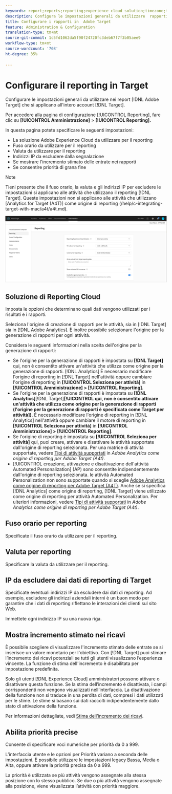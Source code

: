 ```yaml
---
keywords: report;reports;reporting;experience cloud solution;timezone;time zone;currency;exclude IPs;estimated lift in revenue;revenue;lift in revenue;fine-grained priorities;fine-grained
description: Configura le impostazioni generali da utilizzare  rapporti Adobe Target applicabili all'intero account di Target. Puoi configurare la soluzione Adobe Experience Cloud da utilizzare per il reporting (Target o Analytics), il fuso orario e il formato della valuta da utilizzare per il reporting, gli indirizzi IP da escludere dal reporting e se mostrare l'incremento stimato delle entrate e le priorità definite nei report.
title: Configurare i rapporti in  Adobe Target
feature: Administration & Configuration
translation-type: tm+mt
source-git-commit: 1c5fd1062da5f90f24720fc3deb67f7f3b05aee9
workflow-type: tm+mt
source-wordcount: '708'
ht-degree: 35%

---
```



# Configurare il reporting in Target

Configurare le impostazioni generali da utilizzare nei report [!DNL Adobe Target] che si applicano all&#39;intero account [!DNL Target].

Per accedere alla pagina di configurazione [!UICONTROL Reporting], fare clic su **[!UICONTROL Amministrazione]** > **[!UICONTROL Reporting].**

In questa pagina potete specificare le seguenti impostazioni:

* La soluzione Adobe Experience Cloud da utilizzare per il reporting
* Fuso orario da utilizzare per il reporting
* Valuta da utilizzare per il reporting
* Indirizzi IP da escludere dalla segnalazione
* Se mostrare l&#39;incremento stimato delle entrate nei rapporti
* Se consentire priorità di grana fine

>[!NOTE]
>
>Tieni presente che il fuso orario, la valuta e gli indirizzi IP per escludere le impostazioni si applicano alle attività che utilizzano il reporting [!DNL Target]. Queste impostazioni non si applicano alle attività che utilizzano [Analytics for Target (A4T)] come origine di reporting (/help/c-integrating-target-with-mac/a4t/a4t.md).

![Pagina di reporting](/help/administrating-target/assets/reporting.png)

## Soluzione di Reporting Cloud

Imposta le opzioni che determinano quali dati vengono utilizzati per i risultati e i rapporti.

Seleziona l&#39;origine di creazione di rapporti per le attività, sia in [!DNL Target] sia in [!DNL Adobe Analytics]. È inoltre possibile selezionare l&#39;origine per la generazione di rapporti per ogni attività.

Considera le seguenti informazioni nella scelta dell&#39;origine per la generazione di rapporti:

* Se l&#39;origine per la generazione di rapporti è impostata su **[!DNL Target]** qui, non è consentito attivare un&#39;attività che utilizza come origine per la generazione di rapporti. [!DNL Analytics] È necessario modificare l&#39;origine di reporting in [!DNL Target] nell&#39;attività oppure cambiare l&#39;origine di reporting in **[!UICONTROL Seleziona per attività]** in **[!UICONTROL Amministrazione] > [!UICONTROL Reporting]**.
* Se l&#39;origine per la generazione di rapporti è impostata su **[!DNL Analytics]**[!DNL Target]**[!UICONTROL qui, non è consentito attivare un&#39;attività che utilizza come origine per la generazione di rapporti (l&#39;origine per la generazione di rapporti è specificata come Target per attività])**. È necessario modificare l&#39;origine di reporting in [!DNL Analytics] nell&#39;attività oppure cambiare il motore di reporting in **[!UICONTROL Seleziona per attività]** in **[!UICONTROL Amministrazione] > [!UICONTROL Reporting]**.
* Se l&#39;origine di reporting è impostata su **[!UICONTROL Seleziona per attività]** qui, puoi creare, attivare e disattivare le attività supportate dall&#39;origine di reporting selezionata. Per una matrice di attività supportate, vedere [Tipi di attività supportati](/help/c-integrating-target-with-mac/a4t/a4t.md#section_F487896214BF4803AF78C552EF1669AA) in *Adobe Analytics come origine di reporting per  Adobe Target (A4t)*.
* [!UICONTROL  creazione, attivazione e disattivazione dell&#39;attività Automated Personalization] (AP) sono consentite indipendentemente dall&#39;origine di reporting selezionata.  le attività Automated Personalization non sono supportate quando si sceglie [ Adobe Analytics come origine di reporting per  Adobe Target (A4T)](/help/c-integrating-target-with-mac/a4t/a4t.md). Anche se si specifica [!DNL Analytics] come origine di reporting, [!DNL Target] viene utilizzato come origine di reporting per  attività Automated Personalization. Per ulteriori informazioni, vedere [Tipi di attività supportati](/help/c-integrating-target-with-mac/a4t/a4t.md#section_F487896214BF4803AF78C552EF1669AA) in *Adobe Analytics come origine di reporting per  Adobe Target (A4t)*.

## Fuso orario per reporting

Specificate il fuso orario da utilizzare per il reporting.

## Valuta per reporting

Specificare la valuta da utilizzare per il reporting.

## IP da escludere dai dati di reporting di Target

Specificate eventuali indirizzi IP da escludere dai dati di reporting. Ad esempio, escludere gli indirizzi aziendali interni è un buon modo per garantire che i dati di reporting riflettano le interazioni dei clienti sul sito Web.

Immettete ogni indirizzo IP su una nuova riga.

## Mostra incremento stimato nei ricavi

È possibile scegliere di visualizzare l&#39;incremento stimato delle entrate se si inserisce un valore monetario per l&#39;obiettivo. Con [!DNL Target] puoi stimare l’incremento dei ricavi potenziali se tutti gli utenti visualizzano l’esperienza vincente. La funzione di stima dell&#39;incremento è disabilitata per impostazione predefinita.

Solo gli utenti [!DNL Experience Cloud] amministratori possono attivare o disattivare questa funzione. Se la stima dell’incremento è disattivata, i campi corrispondenti non vengono visualizzati nell’interfaccia. La disattivazione della funzione non si traduce in una perdita di dati, compresi i dati utilizzati per le stime. Le stime si basano sui dati raccolti indipendentemente dallo stato di attivazione della funzione.

Per informazioni dettagliate, vedi [Stima dell’incremento dei ricavi](/help/administrating-target/r-target-account-preferences/estimating-lift-in-revenue.md).

## Abilita priorità precise

Consente di specificare voci numeriche per priorità da 0 a 999.

L’interfaccia utente e le opzioni per Priorità variano a seconda delle impostazioni. È possibile utilizzare le impostazioni legacy Bassa, Media o Alta, oppure attivare la priorità precisa da 0 a 999.

La priorità è utilizzata se più attività vengono assegnate alla stessa posizione con lo stesso pubblico. Se due o più attività vengono assegnate alla posizione, viene visualizzata l’attività con priorità maggiore.
